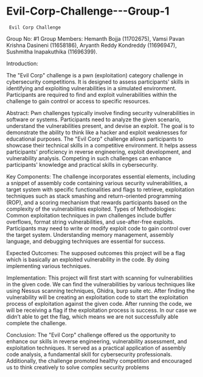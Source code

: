 # Evil-Corp-Challenge---Group-1
     Evil Corp Challenge
Group No: #1
Group Members:
Hemanth Bojja (11702675),
Vamsi Pavan Krishna Dasineni (11658186), 
Aryanth Reddy Kondreddy (11696947), 
Sushmitha Inapakuthika (11696399).

Introduction:

The "Evil Corp" challenge is a pwn (exploitation) category challenge in cybersecurity 
competitions. It is designed to assess participants' skills in identifying and exploiting 
vulnerabilities in a simulated environment. Participants are required to find and 
exploit
vulnerabilities within the challenge to gain control or access to specific resources.

Abstract:
Pwn challenges typically involve finding security vulnerabilities in software or 
systems. Participants need to analyze the given scenario, understand the 
vulnerabilities present, and devise an exploit. The goal is to demonstrate the ability 
to think like a hacker and exploit weaknesses for educational purposes. The "Evil 
Corp" challenge allows participants to showcase their technical skills in a
competitive environment. It helps assess participants' proficiency in reverse 
engineering, exploit development, and vulnerability analysis. Competing in such 
challenges can enhance participants' knowledge and practical skills in
cybersecurity.

Key Components:
The challenge incorporates essential elements, including a snippet of assembly 
code containing various security vulnerabilities, a target system with specific
functionalities and flags to retrieve, exploitation techniques such as stack 
smashing and return-oriented programming (ROP), and a scoring mechanism that 
rewards participants based on the complexity of the vulnerabilities exploited.
Types of Methodologies:
Common exploitation techniques in pwn challenges include buffer overflows, 
format string vulnerabilities, and use-after-free exploits. Participants may need to 
write or modify exploit code to gain control over the target system. Understanding 
memory management, assembly language, and debugging techniques are
essential for success.

Expected Outcomes:
The supposed outcomes this project will be a flag which is basically an exploited 
vulnerability in the code. By doing implementing various techniques. 

Implementation:
This project will first start with scanning for vulnerabilities in the given code. We 
can find the vulnerabilities by various techniques like using Nessus scanning 
techniques, Ghidra, burp suite etc.
After finding the vulnerability will be creating an exploitation code to start the 
exploitation process of exploitation against the given code. After running the 
code, we will be receiving a flag if the exploitation process is success. In our case 
we didn’t able to get the flag, which means we are not successfully able complete 
the challenge.

Conclusion:
The "Evil Corp" challenge offered us the opportunity to enhance our skills in
reverse engineering, vulnerability assessment, and exploitation techniques. It 
served as a practical application of assembly code analysis, a fundamental skill for
cybersecurity professionals. Additionally, the challenge promoted healthy 
competition and encouraged us to think creatively to solve complex security 
problems
